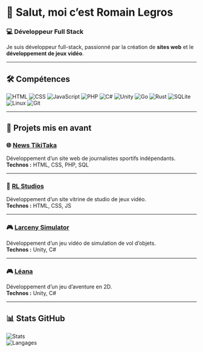 # 👋 Salut, moi c’est **Romain Legros**

### 💻 Développeur Full Stack  
Je suis développeur full-stack, passionné par la création de **sites web** et le **développement de jeux vidéo**.

---

## 🛠️ Compétences

![HTML](https://img.shields.io/badge/HTML-333?style=for-the-badge&logo=html5&logoColor=E34F26)
![CSS](https://img.shields.io/badge/CSS-333?style=for-the-badge&logo=css3&logoColor=1572B6)
![JavaScript](https://img.shields.io/badge/JavaScript-333?style=for-the-badge&logo=javascript&logoColor=F7DF1E)
![PHP](https://img.shields.io/badge/PHP-333?style=for-the-badge&logo=php&logoColor=777BB4)
![C#](https://img.shields.io/badge/C%23-333?style=for-the-badge&logo=csharp&logoColor=239120)
![Unity](https://img.shields.io/badge/Unity-333?style=for-the-badge&logo=unity&logoColor=FFFFFF)
![Go](https://img.shields.io/badge/Go-333?style=for-the-badge&logo=go&logoColor=00ADD8)
![Rust](https://img.shields.io/badge/Rust-333?style=for-the-badge&logo=rust&logoColor=DEA584)
![SQLite](https://img.shields.io/badge/SQLite-333?style=for-the-badge&logo=sqlite&logoColor=003B57)
![Linux](https://img.shields.io/badge/Linux-333?style=for-the-badge&logo=linux&logoColor=FCC624)
![Git](https://img.shields.io/badge/Git-333?style=for-the-badge&logo=git&logoColor=F05032)

---

## 📌 Projets mis en avant

### 🌐 [News TikiTaka](https://github.com/RomainLegros/news-tikitaka)  
Développement d’un site web de journalistes sportifs indépendants.  
**Technos :** HTML, CSS, PHP, SQL  

---

### 🎯 [RL Studios](https://github.com/RomainLegros/rl-studios)  
Développement d’un site vitrine de studio de jeux vidéo.  
**Technos :** HTML, CSS, JS  

---

### 🎮 [Larceny Simulator](https://github.com/RomainLegros/larceny-simulator)  
Développement d’un jeu vidéo de simulation de vol d’objets.  
**Technos :** Unity, C#  

---

### 🎮 [Léana](https://github.com/RomainLegros/leana)  
Développement d’un jeu d’aventure en 2D.  
**Technos :** Unity, C#  

---

## 📊 Stats GitHub

![Stats](https://github-readme-stats.vercel.app/api?username=RomainLegros&show_icons=true&theme=tokyonight)  
![Langages](https://github-readme-stats.vercel.app/api/top-langs/?username=RomainLegros&layout=compact&theme=tokyonight)  
